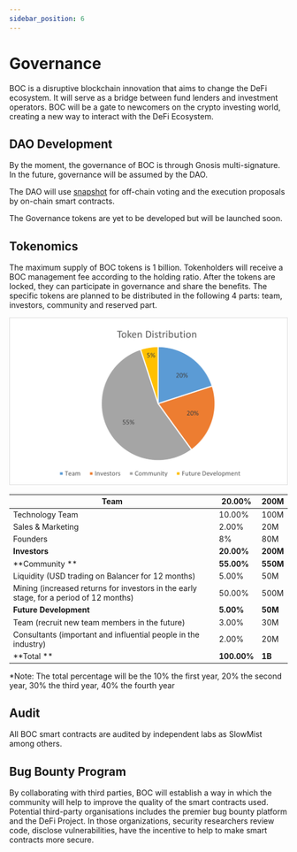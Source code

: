 ```yaml
---
sidebar_position: 6
---
```

# Governance

BOC is a disruptive blockchain innovation that aims to change the DeFi ecosystem. It will serve as a bridge between fund lenders and investment operators. BOC will be a gate to newcomers on the crypto investing world, creating a new way to interact with the DeFi Ecosystem.

## DAO Development

By the moment, the governance of BOC is through Gnosis multi-signature. In the future, governance will be assumed by the DAO. 

The DAO will use [snapshot](https://snapshot.org/) for off-chain voting and the execution proposals by on-chain smart contracts. 

The Governance tokens are yet to be developed but will be launched soon.

## Tokenomics

The maximum supply of BOC tokens is 1 billion. Tokenholders will receive a BOC management fee according to the holding ratio. After the tokens are locked, they can participate in governance and share the benefits. The specific tokens are planned to be distributed in the following 4 parts: team, investors, community and reserved part.

![TokenDistribution](/images/TokenDistribution.png)

| **Team** | **20.00%** | **200M** |
| --- | --- | --- |
| Technology Team | 10.00% | 100M |
| Sales & Marketing | 2.00% | 20M |
| Founders | 8% | 80M |
| **Investors** | **20.00%** | **200M** |
| **Community ** | **55.00%** | **550M** |
| Liquidity (USD trading on Balancer for 12 months) | 5.00% | 50M |
| Mining (increased returns for investors in the early stage, for a period of 12 months) | 50.00% | 500M 
| **Future Development** | **5.00%** | **50M** |
| Team (recruit new team members in the future) | 3.00% | 30M |
| Consultants (important and influential people in the industry) | 2.00% | 20M |
| **Total ** | **100.00%** | **1B** |

*Note: The total percentage will be the 10% the first year, 20% the second year, 30% the third year, 40% the fourth year

## Audit

All BOC smart contracts are audited by independent labs as SlowMist among others.

## Bug Bounty Program

By collaborating with third parties, BOC will establish a way in which the community will help to improve the quality of the smart contracts used. Potential third-party organisations includes the premier bug bounty platform and the DeFi Project. In those organizations, security researchers review code, disclose vulnerabilities, have the incentive to help to make smart contracts more secure.
